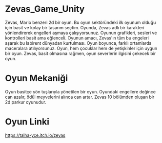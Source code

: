 # Zevas_Game_Unity
Zevas, Mario benzeri 2d bir oyun. 
Bu oyun sektöründeki ilk oyunum olduğu için basit ve kolay bir tasarım seçtim. 
Oyunda, Zevas adlı bir karakteri yönlendirerek engelleri aşmaya çalışıyorsunuz. 
Oyunun grafikleri, sesleri ve kontrolleri basit ama eğlenceli. 
Oyunun amacı, Zevas'ın tüm bu engeleri aşarak bu labirent dünyadan kurtulması. 
Oyun boyunca, farklı ortamlarda maceralara atılıyorsunuz. 
Oyun, hem çocuklar hem de yetişkinler için uygun bir oyun. 
Zevas, basit olmasına rağmen, oyun severlerin ilgisini çekecek bir oyun.
# Oyun Mekaniği
Oyun basitçe yön tuşlarıyla yönetilen bir oyun.
Oyundaki engellere değince can azalır, ödül meyvelerini alınca can artar.
Zevas 10 bölümden oluşan bir 2d parkur oyunudur.
# Oyun Linki
https://talha-yce.itch.io/zevas
